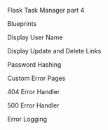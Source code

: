 Flask Task Manager part 4



Blueprints



Display User Name



Display Update and Delete Links



Password Hashing



Custom Error Pages



404 Error Handler



500 Error Handler



Error Logging